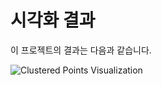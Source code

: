 # 시각화 결과
이 프로젝트의 결과는 다음과 같습니다.

![Clustered Points Visualization](https://raw.githubusercontent.com/JinhoNam-cloud/Emission-Estimation-and-Speed-Increase-Zone-Detection/main/plot.png)
